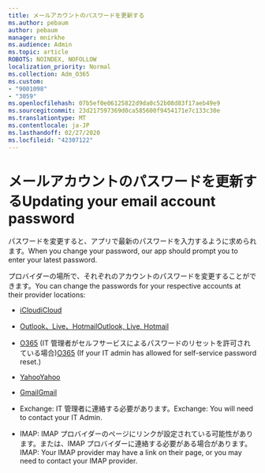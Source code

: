 ```yaml
---
title: メールアカウントのパスワードを更新する
ms.author: pebaum
author: pebaum
manager: mnirkhe
ms.audience: Admin
ms.topic: article
ROBOTS: NOINDEX, NOFOLLOW
localization_priority: Normal
ms.collection: Adm_O365
ms.custom:
- "9001098"
- "3059"
ms.openlocfilehash: 07b5ef0e06125822d9da0c52b08d83f17aeb49e9
ms.sourcegitcommit: 23d217597369d0ca585600f9454171e7c133c30e
ms.translationtype: MT
ms.contentlocale: ja-JP
ms.lasthandoff: 02/27/2020
ms.locfileid: "42307122"
---
```

# <a name="updating-your-email-account-password"></a><span data-ttu-id="3a065-102">メールアカウントのパスワードを更新する</span><span class="sxs-lookup"><span data-stu-id="3a065-102">Updating your email account password</span></span>

<span data-ttu-id="3a065-103">パスワードを変更すると、アプリで最新のパスワードを入力するように求められます。</span><span class="sxs-lookup"><span data-stu-id="3a065-103">When you change your password, our app should prompt you to enter your latest password.</span></span>

<span data-ttu-id="3a065-104">プロバイダーの場所で、それぞれのアカウントのパスワードを変更することができます。</span><span class="sxs-lookup"><span data-stu-id="3a065-104">You can change the passwords for your respective accounts at their provider locations:</span></span>

- [<span data-ttu-id="3a065-105">iCloud</span><span class="sxs-lookup"><span data-stu-id="3a065-105">iCloud</span></span>](https://support.apple.com/HT201487)

- [<span data-ttu-id="3a065-106">Outlook、Live、Hotmail</span><span class="sxs-lookup"><span data-stu-id="3a065-106">Outlook, Live, Hotmail</span></span>](https://account.live.com/password/reset)

- <span data-ttu-id="3a065-107">[O365](https://passwordreset.microsoftonline.com) (IT 管理者がセルフサービスによるパスワードのリセットを許可されている場合)</span><span class="sxs-lookup"><span data-stu-id="3a065-107">[O365](https://passwordreset.microsoftonline.com) (If your IT admin has allowed for self-service password reset.)</span></span>

- [<span data-ttu-id="3a065-108">Yahoo</span><span class="sxs-lookup"><span data-stu-id="3a065-108">Yahoo</span></span>](https://login.yahoo.com/account/challenge/username?done=https%3A%2F%2Fwww.yahoo.com%2F&authMechanism=secondary&chllngnm=base&sessionIndex=QQ--)

- [<span data-ttu-id="3a065-109">Gmail</span><span class="sxs-lookup"><span data-stu-id="3a065-109">Gmail</span></span>](https://support.google.com/mail/answer/41078?co=GENIE.Platform%3DDesktop&hl=en)

- <span data-ttu-id="3a065-110">Exchange: IT 管理者に連絡する必要があります。</span><span class="sxs-lookup"><span data-stu-id="3a065-110">Exchange: You will need to contact your IT Admin.</span></span>

- <span data-ttu-id="3a065-111">IMAP: IMAP プロバイダーのページにリンクが設定されている可能性があります。または、IMAP プロバイダーに連絡する必要がある場合があります。</span><span class="sxs-lookup"><span data-stu-id="3a065-111">IMAP: Your IMAP provider may have a link on their page, or you may need to contact your IMAP provider.</span></span>
